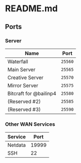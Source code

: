 # README.md

## Ports

### Server

| Name                   | Port    |
|------------------------|---------|
| Waterfall              | `25560` |
| Main Server            | `25565` |
| Creative Server        | `25570` |
| Mirror Server          | `25575` |
| Bitcraft for @bailinp4 | `25580` |
| (Reserved #2)          | `25585` |
| (Reserved #3)          | `25590` |

### Other WAN Services

| Service | Port  |
|---------|-------|
| Netdata | 19999 |
| SSH     | 22    |
